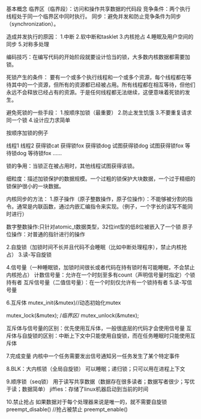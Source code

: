 基本概念
临界区（临界段）：访问和操作共享数据的代码段
竞争条件：两个执行线程处于同一个临界区中同时执行。
同步：避免并发和防止竞争条件为同步（synchronization）。

造成并发执行的原因：
1.中断
2.软中断和tasklet
3.内核抢占
4.睡眠及用户空间的同步
5.对称多处理

编码技巧：在编写代码的开始阶段就要设计恰当的锁，大多数内核数据都需要加锁。

死锁产生的条件：
要有一个或多个执行线程和一个或多个资源，每个线程都在等待其中的一个资源，但所有的资源都已经被占用。所有线程都在相互等待，但他们永远不会释放已经占有的资源。于是任何线程都无法继续，这便意味着死锁的发生。

避免死锁的一些手段：
1.按顺序加锁（最重要）
2.防止发生饥饿
3.不要重复请求同一个锁
4.设计应力求简单

按顺序加锁的例子

线程1            线程2
获得锁cat        获得锁fox
获得锁dog        试图获得锁dog
试图获得锁fox    等待锁dog
等待锁fox        ......


锁的争用：当锁正在被占用时，其他线程试图获得该锁。

细粒度：描述加锁保护的数据规模。一个过粗的锁保护大块数据，一个过于精细的锁保护很小的一块数据。


内核同步的方法：
1.原子操作（原子整数操作，原子位操作）：不能够被分割的指令。通常是内联函数，通过内嵌汇编指令来实现。（例子，一个字长的读写不能同时进行）

数字整数操作:只针对atomic_t数据类型，32位int型的低8位被嵌入了一个锁
原子位操作：对普通的指针进行的操作

2.自旋锁（加锁时间不长并且代码不会睡眠（比如中断处理程序），禁止内核抢占）
3.读-写自旋锁

4.信号量（一种睡眠锁，加锁时间很长或者代码在持有锁时有可能睡眠，不会禁止内核抢占）
计数信号量：允许在一个时刻至多有count（声明信号量时指定）个锁持有者
互斥信号量（二值信号量）：在一个时刻仅允许有一个锁持有者
5.读-写信号量

6.互斥体
mutex_init(&mutex)//动态初始化mutex

mutex_lock(&mutex);
/*临界区*/
mutex_unlock(&mutex);

互斥体与信号量的区别：优先使用互斥体，一般很底层的代码才会使用信号量
互斥体与自旋锁的区别：中断上下文中只能使用自旋锁，而在任务睡眠时只能使用互斥体

7.完成变量
内核中一个任务需要发出信号通知另一任务发生了某个特定事件

8.BLK：大内核锁（全局自旋锁）
可以睡眠；递归锁；只可以用在进程上下文

9.顺序锁（seq锁）
用于读写共享数据（数据存在很多读者；数据写者很少；写优于读；数据简单）
jiffies：存储了linux机器启动到当前的时间

10.禁止抢占
如果数据对于每个处理器来说是唯一的，就不需要自旋锁
preempt_disable()
//抢占被禁止
preempt_enable()